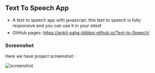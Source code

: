 ## Text To Speech App
- A text to speech app with javascript. this text to speech is fully responsive and you can use it in your sites❗️
- GitHub pages: https://ankit-saha-iiitbbsr.github.io/Text-to-Speech/

### Screenshot
Here we have project screenshot :


![screenshot](samplescreenshot.jpg)
